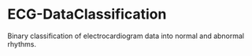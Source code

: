 # ECG-DataClassification
Binary classification of electrocardiogram data into normal and abnormal rhythms. 
